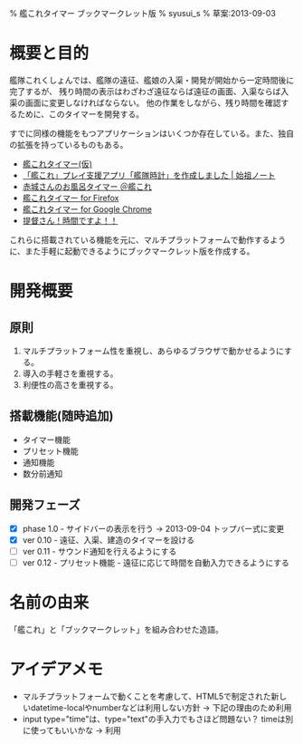 % 艦これタイマー ブックマークレット版
% syusui\_s
% 草案:2013-09-03

# 概要と目的
艦隊これくしょんでは、艦隊の遠征、艦娘の入渠・開発が開始から一定時間後に完了するが、
残り時間の表示はわざわざ遠征ならば遠征の画面、入渠ならば入渠の画面に変更しなければならない。
他の作業をしながら、残り時間を確認するために、このタイマーを開発する。

すでに同様の機能をもつアプリケーションはいくつか存在している。また、独自の拡張を持っているものもある。

* [艦これタイマー(仮)](http://tek3.blog.fc2.com/blog-entry-47.html)
* [「艦これ」プレイ支援アプリ「艦隊時計」を作成しました | 始祖ノート](http://blog2.shisochou.net/article/69133042.html?1371958914)
* [赤城さんのお風呂タイマー ＠艦これ](https://sites.google.com/site/bathtimer/)
* [艦これタイマー for Firefox](http://miku39.jp/blog/wp/?p=1652)
* [艦これタイマー for Google Chrome](http://blog.jgs.me/post/58502303736/created-kantai-collection-timer)
* [提督さん！時間ですよ！！](http://blog.tkooler.net/Category/18/)

これらに搭載されている機能を元に、マルチプラットフォームで動作するように、また手軽に起動できるようにブックマークレット版を作成する。

# 開発概要
## 原則
1. マルチプラットフォーム性を重視し、あらゆるブラウザで動かせるようにする。
2. 導入の手軽さを重視する。
3. 利便性の高さを重視する。

## 搭載機能(随時追加)
* タイマー機能
* プリセット機能
* 通知機能
* 数分前通知

## 開発フェーズ
* [x] phase 1.0 - サイドバーの表示を行う -> 2013-09-04 トップバー式に変更
* [x] ver 0.10 - 遠征、入渠、建造のタイマーを設ける
* [ ] ver 0.11 - サウンド通知を行えるようにする
* [ ] ver 0.12 - プリセット機能 - 遠征に応じて時間を自動入力できるようにする

# 名前の由来
「艦これ」と「ブックマークレット」を組み合わせた造語。

# アイデアメモ
* マルチプラットフォームで動くことを考慮して、HTML5で制定された新しいdatetime-localやnumberなどは利用しない方針 → 下記の理由のため利用
* input type="time"は、type="text"の手入力でもさほど問題ない？ timeは別に使ってもいいかな → 利用

